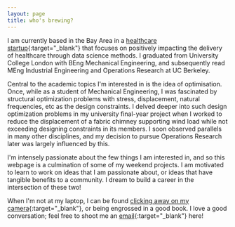 ```yaml
---
layout: page
title: who's brewing?
---
```


I am currently based in the Bay Area in a [healthcare startup](https://www.linkedin.com/company/cogitativo-inc-/){:target="\_blank"} that focuses on positively impacting the delivery of healthcare through data science methods. I graduated from University College London with BEng Mechanical Engineering, and subsequently read MEng Industrial Engineering and Operations Research at UC Berkeley.

Central to the academic topics I'm interested in is the idea of optimisation. Once, while as a student of Mechanical Engineering, I was fascinated by structural optimization problems with stress, displacement, natural frequencies, etc as the design constraints. I delved deeper into such design optimization problems in my university final-year project when I worked to reduce the displacement of a fabric chimney supporting wind load while not exceeding designing constraints in its members. I soon observed parallels in many other disciplines, and my decision to pursue Operations Research later was largely influenced by this.

I'm intensely passionate about the few things I am interested in, and so this webpage is a culmination of some of my weekend projects. I am motivated to learn to work on ideas that I am passionate about, or ideas that have tangible benefits to a community. I dream to build a career in the intersection of these two! 

When I'm not at my laptop, I can be found [clicking away on my camera](https://limclara-sq.github.io){:target="\_blank"}, or being engrossed in a good book. I love a good conversation; feel free to shoot me an [email](mailto:limclara.sq@gmail.com){:target="\_blank"} here!
